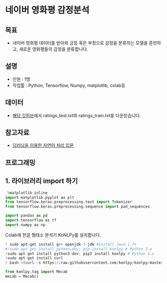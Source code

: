 # 네이버 영화평 감정분석
## 목표
- 네이버 영화평 데이터를 받아와 긍정 혹은 부정으로 감정을 분류하는 모델을 훈련하고, 새로운 영화평들의 감정을 분류합니다.
## 설명
- 인원 : 1명
- 작업툴 : Python, Tensorflow, Numpy, matplotlib, colab등
## 데이터
- [해당 깃허브](https://github.com/e9t/nsmc/)에서 ratings_test.txt와 ratings_train.txt을 다운받습니다.
## 참고자료
- [딥러닝을 이용한 자연어 처리 입문](https://wikidocs.net/book/2155)
## 프로그래밍
## 1. 라이브러리 import 하기
```python
 %matplotlib inline
import matplotlib.pyplot as plt
from tensorflow.keras.preprocessing.text import Tokenizer
from tensorflow.keras.preprocessing.sequence import pad_sequences
```
```python
import pandas as pd
import tensorflow as tf
import numpy as np
```
Colab에 한글 형태소 분석기 KoNLPy를 설치합니다.
```python
! sudo apt-get install g++ openjdk-7-jdk #Install Java 1.7+ 
#!sudo apt-get install python-dev; pip install konlpy # Python 2.x 
!sudo apt-get install python3-dev; pip3 install konlpy # Python 3.x 
!sudo apt-get install curl 
! bash <(curl -s https://raw.githubusercontent.com/konlpy/konlpy/master/scripts/mecab.sh)
```
```python
from konlpy.tag import Mecab
mecab = Mecab()
```
